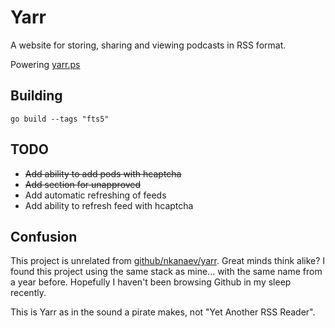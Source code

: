 # Yarr

A website for storing, sharing and viewing podcasts in RSS format. 

Powering [yarr.ps](https://yarr.ps)

## Building

`go build --tags "fts5"`

## TODO

- ~~Add ability to add pods with hcaptcha~~
- ~~Add section for unapproved~~
- Add automatic refreshing of feeds
- Add ability to refresh feed with hcaptcha

## Confusion

This project is unrelated from [github/nkanaev/yarr](https://github.com/nkanaev/yarr). Great minds think alike? I found this project using the same stack as mine... with the same name from a year before. Hopefully I haven't been browsing Github in my sleep recently.

This is Yarr as in the sound a pirate makes, not "Yet Another RSS Reader". 
